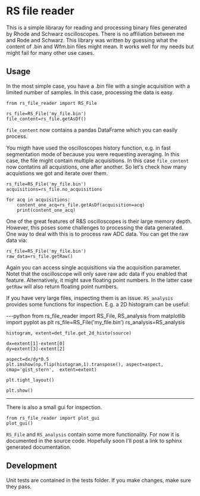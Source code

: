 # RS file reader

This is a simple libraray for reading and processing binary files generated by Rhode and Schwarz oscilloscopes. There is no affiliation between me and Rode and Schwarz. 
This library was written by guessing what the content of .bin and Wfm.bin files might mean. It works well for my needs but might fail for many other use cases.

## Usage

In the most simple case, you have a .bin file with a single acquisition with a limited number of samples. In this case, processing the data is easy. 

    from rs_file_reader import RS_File

    rs_file=RS_File('my_file.bin')
    file_content=rs_file.getAsDf()


``file_content`` now contains a pandas DataFrame which you can easily process.

You migth have used the oscilloscopes history function, e.g. in fast segmentation mode of because you were requesting averaging. In this case, the file might contain multiple acquisitions. 
In this case ``file_content`` now contatins all acquistions, one after another. So let's check how many acquistions we got and iterate over them.

    rs_file=RS_File('my_file.bin')
    acquisitions=rs_file.no_acquisitions

    for acq in acquisitions:
        content_one_acq=rs_file.getAsDf(acquisition=acq)
        print(content_one_acq)

One of the great features of R&S oscilloscopes is their large memory depth. However, this poses some challenges to processing the data generated. One way to deal with this is to process raw ADC data.
You can get the raw data via:

    rs_file=RS_File('my_file.bin')
    raw_data=rs_file.getRaw()


Again you can access single acquisitions via the acquisition parameter.
Notet that the oscilloscope will only save raw adc data if you enabled that feature. Alternatively, it might save floating point numbers. In the latter case ``getRaw`` will also return floating point numbers.

If you have very large files, inspecting them is an issue. ``RS_analysis`` provides some functions for inspection. E.g. a 2D histogram can be useful: 

---python
    from rs_file_reader import RS_File, RS_analysis
    from matplotlib import pyplot as plt
    rs_file=RS_File('my_file.bin')
    rs_analysis=RS_analysis

    histogram, extent=det_file.get_2d_histo(source)

    dx=extent[1]-extent[0]
    dy=extent[3]-extent[2]
    
    aspect=dx/dy*0.5
    plt.imshow(np.flip(histogram,1).transpose(), aspect=aspect, cmap='gist_stern',  extent=extent)

    plt.tight_layout()
    
    plt.show()
---

There is also a small gui for inspection.

    from rs_file_reader import plot_gui
    plot_gui()

``RS_File`` and ``RS_analysis`` contain some more functionality. For now it is documented in the source code. Hopefully soon I'll post a link to sphinx generated documentation.


## Development

Unit tests are contained in the tests folder. If you make changes, make sure they pass. 


